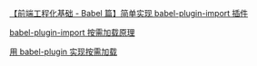 [【前端工程化基础 - Babel 篇】简单实现 babel-plugin-import 插件](https://juejin.cn/post/6905708824703795214)

[babel-plugin-import 按需加载原理](https://blog.csdn.net/qq_33988065/article/details/122063705)

[用 babel-plugin 实现按需加载](https://zhuanlan.zhihu.com/p/210280253)